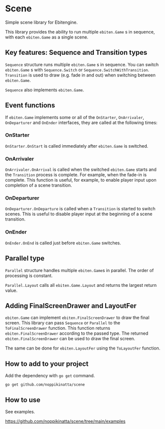 # Scene

Simple scene library for Ebitengine.

This library provides the ability to run multiple `ebiten.Game` s in sequence, with each `ebiten.Game` as a single scene.

## Key features: Sequence and Transition types

`Sequence` structure runs multiple `ebiten.Game` s in sequence. You can switch `ebiten.Game` s with `Sequence.Switch` or `Sequence.SwitchWithTransition`. `Transition` is used to draw (e.g. fade in and out) when switching between `ebiten.Game`.

`Sequence` also implements `ebiten.Game`.

## Event functions

If `ebiten.Game` implements some or all of the `OnStarter`, `OnArrivaler`, `OnDeparturer` and `OnEnder` interfaces, they are called at the following times:

### OnStarter

`OnStarter.OnStart` is called immediately after `ebiten.Game` is switched.

### OnArrivaler

`OnArrivaler.OnArrival` is called when the switched `ebiten.Game` starts and the `Transition` process is complete. For example, when the fade-in is complete. This function is useful, for example, to enable player input upon completion of a scene transition.

### OnDeparturer

`OnDeparturer.OnDeparture` is called when a `Transition` is started to switch scenes. This is useful to disable player input at the beginning of a scene transition.

### OnEnder

`OnEnder.OnEnd` is called just before `ebiten.Game` switches.

## Parallel type

`Parallel` structure handles multiple `ebiten.Game`s in parallel. The order of processing is constant.

`Parallel.Layout` calls all `ebiten.Game.Layout` and returns the largest return value.

## Adding FinalScreenDrawer and LayoutFer

`ebiten.Game` can implement `ebiten.FinalScreenDrawer` to draw the final screen.
This library can pass `Sequence` or `Parallel` to the `ToFinalScreenDrawer` function. This function returns `ebiten.FinalScreenDrawer` according to the passed type.
The returned `ebiten.FinalScreenDrawer` can be used to draw the final screen.

The same can be done for `ebiten.LayoutFer` using the `ToLayoutFer` function.

## How to add to your project

Add the dependency with `go get` command.

`go get github.com/noppikinatta/scene`

## How to use

See examples.

https://github.com/noppikinatta/scene/tree/main/examples
